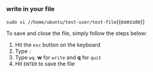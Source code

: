 ### write in your file

`sudo vi //home/ubuntu/test-user/test-file`{{execute}}


To save and close the file, simply follow the steps below:

1. Hit the `esc` button on the keyboard
2. Type `:` 
3. Type `wq`. **w** for `write` and **q** for `quit`
4. Hit `ENTER` to save the file